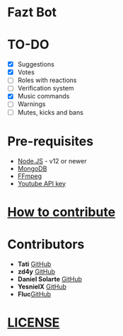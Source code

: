 # Fazt Bot

# TO-DO
- [x] Suggestions
- [x] Votes
- [ ] Roles with reactions
- [ ] Verification system
- [x] Music commands
- [ ] Warnings
- [ ] Mutes, kicks and bans

# Pre-requisites
* [Node.JS](https://nodejs.org/en/) - v12 or newer
* [MongoDB](https://www.mongodb.com/)
* [FFmpeg](https://ffmpeg.org/)
* [Youtube API key](https://developers.google.com/youtube/v3/getting-started)

# [How to contribute](https://github.com/faztcommunity/docs/blob/master/contribute.md)

# Contributors
* **Tati** [GitHub](https://github.com/tati1206)
* **zd4y** [GitHub](https://github.com/zd4y)
* **Daniel Solarte** [GitHub](https://github.com/danielsolartech)
* **YesnielX** [GitHub](https://github.com/YesnielX)
* **Fluc**[GitHub](https://github.com/Fluc-UwU)

# [LICENSE](./LICENSE)
